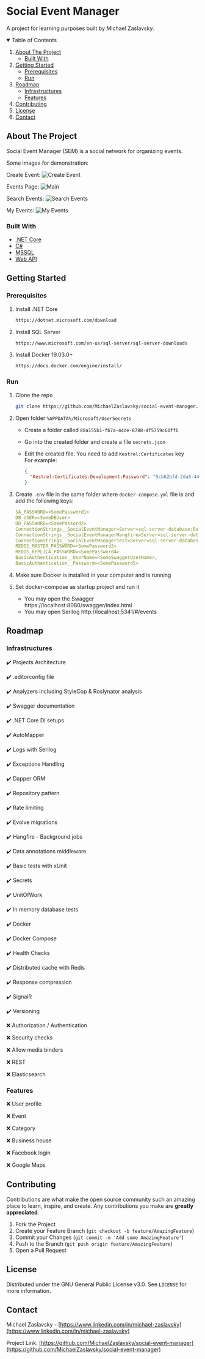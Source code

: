 # Social Event Manager

A project for learning purposes built by Michael Zaslavsky.

<!-- TABLE OF CONTENTS -->
<details open="open">
  <summary>Table of Contents</summary>
  <ol>
    <li>
      <a href="#about-the-project">About The Project</a>
      <ul>
        <li><a href="#built-with">Built With</a></li>
      </ul>
    </li>
    <li>
      <a href="#getting-started">Getting Started</a>
      <ul>
        <li><a href="#prerequisites">Prerequisites</a></li>
        <li><a href="#run">Run</a></li>
      </ul>
    </li>
    <li>
      <a href="#roadmap">Roadmap</a>
      <ul>
        <li><a href="#infrastructures">Infrastructures</a></li>
		<li><a href="#features">Features</a></li>
      </ul>
    </li>
    <li><a href="#contributing">Contributing</a></li>
    <li><a href="#license">License</a></li>
    <li><a href="#contact">Contact</a></li>
  </ol>
</details>

## About The Project

Social Event Manager (SEM) is a social network for organizing events.

Some images for demonstration:

Create Event:
![Create Event](https://user-images.githubusercontent.com/6709378/132340254-dce9e42e-c743-48ce-8a88-d1f489a33608.jpg)

Events Page:
![Main](https://user-images.githubusercontent.com/6709378/132339995-296b005e-16ba-4093-9b25-3cc3bd2001ee.jpg)

Search Events:
![Search Events](https://user-images.githubusercontent.com/6709378/132340171-039d242f-6c11-4c3d-9c50-77aaa373e02d.jpg)

My Events:
![My Events](https://user-images.githubusercontent.com/6709378/132340196-03c27622-a973-45cd-8161-445bff4f689b.jpg)

### Built With

-   [.NET Core](https://en.wikipedia.org/wiki/.NET_Core)
-   [C#](<https://en.wikipedia.org/wiki/C_Sharp_(programming_language)>)
-   [MSSQL](https://en.wikipedia.org/wiki/Microsoft_SQL_Server)
-   [Web API](https://en.wikipedia.org/wiki/Web_API)

## Getting Started

### Prerequisites

1.  Install .NET Core
    ```sh
    https://dotnet.microsoft.com/download
    ```
2.  Install SQL Server
    ```sh
    https://www.microsoft.com/en-us/sql-server/sql-server-downloads
    ```
3.  Install Docker 19.03.0+
    ```sh
    https://docs.docker.com/engine/install/
    ```

### Run

1.  Clone the repo
    ```sh
    git clone https://github.com/MichaelZaslavsky/social-event-manager.git
    ```
2.  Open folder `%APPDATA%/Microsoft/UserSecrets`

    - Create a folder called `80a155b1-fb7a-44de-8788-4f5759c60ff6`
    - Go into the created folder and create a file `secrets.json`
    - Edit the created file. You need to add `Kestrel:Certificates` key \
      For example:

      ```json
      {
        "Kestrel:Certificates:Development:Password": "5cb62bfd-2da5-44f2-964f-d2b0c9af935d"
      }
      ```

3.  Create `.env` file in the same folder where `docker-compose.yml` file is and add the following keys:

    ```yml
    SA_PASSWORD=<SomePassword1>
    DB_USER=<SomeDBUser>
    DB_PASSWORD=<SomePassord2>
    ConnectionStrings__SocialEventManager=Server=sql-server-database;Database=SocialEventManager;User Id=db_admin;Password=${DB_ADMIN_PASSWORD}
    ConnectionStrings__SocialEventManagerHangfire=Server=sql-server-database;Database=SocialEventManagerHangfire;User Id=db_admin;Password=${DB_ADMIN_PASSWORD}
    ConnectionStrings__SocialEventManagerTest=Server=sql-server-database;Database=SocialEventManagerTest;User Id=sa;Password=${SA_PASSWORD}
    REDIS_MASTER_PASSWORD=<SomePassword3>
    REDIS_REPLICA_PASSWORD=<SomePassword4>
    BasicAuthentication__UserName=<SomeSwaggerUserName>,
    BasicAuthentication__Password=<SomePassword5>
    ```

4.  Make sure Docker is installed in your computer and is running

5.  Set docker-compose as startup project and run it
    - You may open the Swagger https://localhost:8080/swagger/index.html
    - You may open Serilog http://localhost:5341/#/events

## Roadmap

### Infrastructures

✔️ Projects Architecture

✔️ .editorconfig file

✔️ Analyzers including StyleCop & Roslynator analysis

✔️ Swagger documentation

✔️ .NET Core DI setups

✔️ AutoMapper

✔️ Logs with Serilog

✔️ Exceptions Handling

✔️ Dapper ORM

✔️ Repository pattern

✔️ Rate limiting

✔️ Evolve migrations

✔️ Hangfire - Background jobs

✔️ Data annotations middleware

✔️ Basic tests with xUnit

✔️ Secrets

✔️ UnitOfWork

✔️ In memory database tests

✔️ Docker

✔️ Docker Compose

✔️ Health Checks

✔️ Distributed cache with Redis

✔️ Response compression

✔️ SignalR

✔️ Versioning

❌ Authorization / Authentication

❌ Security checks

❌ Allow media binders

❌ REST

❌ Elasticsearch

### Features

❌ User profile

❌ Event

❌ Category

❌ Business house

❌ Facebook login

❌ Google Maps

## Contributing

Contributions are what make the open source community such an amazing place to learn, inspire, and create. Any contributions you make are **greatly appreciated**.

1.  Fork the Project
2.  Create your Feature Branch (`git checkout -b feature/AmazingFeature`)
3.  Commit your Changes (`git commit -m 'Add some AmazingFeature'`)
4.  Push to the Branch (`git push origin feature/AmazingFeature`)
5.  Open a Pull Request

## License

Distributed under the GNU General Public License v3.0. See `LICENSE` for more information.

## Contact

Michael Zaslavsky - [https://www.linkedin.com/in/michael-zaslavsky](https://www.linkedin.com/in/michael-zaslavsky)

Project Link: [https://github.com/MichaelZaslavsky/social-event-manager](https://github.com/MichaelZaslavsky/social-event-manager)
